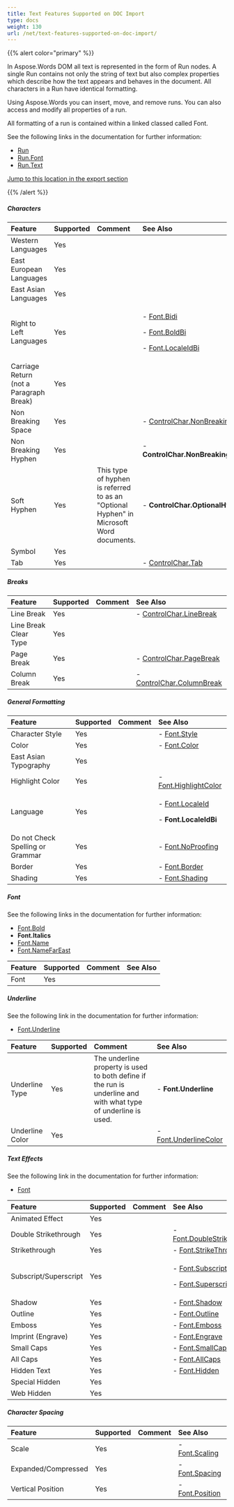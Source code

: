 ```yaml
---
title: Text Features Supported on DOC Import
type: docs
weight: 130
url: /net/text-features-supported-on-doc-import/
---
```


{{% alert color="primary" %}} 

In Aspose.Words DOM all text is represented in the form of Run nodes. A single Run contains not only the string of text but also complex properties which describe how the text appears and behaves in the document. All characters in a Run have identical formatting.

Using Aspose.Words you can insert, move, and remove runs. You can also access and modify all properties of a run.

All formatting of a run is contained within a linked classed called Font.

See the following links in the documentation for further information:

- [Run](https://apireference.aspose.com/words/net/aspose.words/Run)
- [Run.Font](https://apireference.aspose.com/words/net/aspose.words/inline/properties/font)
- [Run.Text](https://apireference.aspose.com/words/net/aspose.words/inline/properties/text)

[Jump to this location in the export section](/words/net/text-features-supported-on-doc-export/)

{{% /alert %}} 

##### **Characters**

|**Feature**|**Supported**|**Comment**|**See Also**|
| :- | :- | :- | :- |
|Western Languages |Yes | | |
|East European Languages |Yes | | |
|East Asian Languages |Yes | | |
|Right to Left Languages |Yes | |<p>- [Font.Bidi](https://apireference.aspose.com/words/net/aspose.words/font/properties/bidi) </p><p>- [Font.BoldBi](https://apireference.aspose.com/words/net/aspose.words/font/properties/boldbidi) </p><p>- [Font.LocaleIdBi](https://apireference.aspose.com/words/net/aspose.words/font/properties/localeidbi)</p>|
|Carriage Return (not a Paragraph Break) |Yes | | |
|Non Breaking Space |Yes | |- [ControlChar.NonBreakingSpace](https://apireference.aspose.com/words/net/aspose.words/ControlChar)|
|Non Breaking Hyphen |Yes | |- **ControlChar.NonBreakingHyphen**|
|Soft Hyphen |Yes |This type of hyphen is referred to as an "Optional Hyphen" in Microsoft Word documents. |- **ControlChar.OptionalHyphen**|
|Symbol |Yes | | |
|Tab |Yes | |- [ControlChar.Tab](https://apireference.aspose.com/words/net/aspose.words/ControlChar)|

##### **Breaks**

|**Feature**|**Supported**|**Comment**|**See Also**|
| :- | :- | :- | :- |
|Line Break |Yes | |- [ControlChar.LineBreak](https://apireference.aspose.com/words/net/aspose.words/ControlChar)|
|Line Break Clear Type |Yes | | |
|Page Break |Yes | |- [ControlChar.PageBreak](https://apireference.aspose.com/words/net/aspose.words/ControlChar)|
|Column Break |Yes | |- [ControlChar.ColumnBreak](https://apireference.aspose.com/words/net/aspose.words/ControlChar)|

##### **General Formatting**

|**Feature**|**Supported**|**Comment**|**See Also**|
| :- | :- | :- | :- |
|Character Style |Yes | |- [Font.Style](https://apireference.aspose.com/words/net/aspose.words/font)|
|Color |Yes | |- [Font.Color](https://apireference.aspose.com/words/net/aspose.words/font)|
|East Asian Typography |Yes | | |
|Highlight Color |Yes | |- [Font.HighlightColor](https://apireference.aspose.com/words/net/aspose.words/font)|
|Language |Yes | |<p>- [Font.LocaleId](https://apireference.aspose.com/words/net/aspose.words/font) </p><p>- **Font.LocaleIdBi**</p>|
|Do not Check Spelling or Grammar |Yes | |- [Font.NoProofing](https://apireference.aspose.com/words/net/aspose.words/font)|
|Border |Yes | |- [Font.Border](https://apireference.aspose.com/words/net/aspose.words/font)|
|Shading |Yes | |- [Font.Shading](https://apireference.aspose.com/words/net/aspose.words/font)|

##### **Font**

See the following links in the documentation for further information:

- [Font.Bold](https://apireference.aspose.com/words/net/aspose.words/font)
- **Font.Italics**
- [Font.Name](https://apireference.aspose.com/words/net/aspose.words/font)
- [Font.NameFarEast](https://apireference.aspose.com/words/net/aspose.words/font)

|**Feature**|**Supported**|**Comment**|**See Also**|
| :- | :- | :- | :- |
|Font |Yes | | |

##### **Underline**

See the following link in the documentation for further information:

- [Font.Underline](https://apireference.aspose.com/words/net/aspose.words/font)

|**Feature**|**Supported**|**Comment**|**See Also**|
| :- | :- | :- | :- |
|Underline Type |Yes |The underline property is used to both define if the run is underline and with what type of underline is used. |- **Font.Underline**|
|Underline Color |Yes | |- [Font.UnderlineColor](https://apireference.aspose.com/words/net/aspose.words/font/properties/UnderlineColor)|

##### **Text Effects**

See the following link in the documentation for further information:

- [Font](https://apireference.aspose.com/words/net/aspose.words/font)

|**Feature**|**Supported**|**Comment**|**See Also**|
| :- | :- | :- | :- |
|Animated Effect |Yes | | |
|Double Strikethrough |Yes | |- [Font.DoubleStrikeThrough](https://apireference.aspose.com/words/net/aspose.words/font/properties/DoubleStrikeThrough)|
|Strikethrough |Yes | |- [Font.StrikeThrough](https://apireference.aspose.com/words/net/aspose.words/font/properties/StrikeThrough)|
|Subscript/Superscript |Yes | |<p>- [Font.Subscript](https://apireference.aspose.com/words/net/aspose.words/font/properties/Subscript) </p><p>- [Font.Superscript](https://apireference.aspose.com/words/net/aspose.words/font/properties/Superscript)</p>|
|Shadow |Yes | |- [Font.Shadow](https://apireference.aspose.com/words/net/aspose.words/font/properties/Shadow)|
|Outline |Yes | |- [Font.Outline](https://apireference.aspose.com/words/net/aspose.words/font/properties/Outline)|
|Emboss |Yes | |- [Font.Emboss](https://apireference.aspose.com/words/net/aspose.words/font/properties/Emboss)|
|Imprint (Engrave) |Yes | |- [Font.Engrave](https://apireference.aspose.com/words/net/aspose.words/font/properties/Engrave)|
|Small Caps |Yes | |- [Font.SmallCaps](https://apireference.aspose.com/words/net/aspose.words/font/properties/SmallCaps)|
|All Caps |Yes | |- [Font.AllCaps](https://apireference.aspose.com/words/net/aspose.words/font/properties/AllCaps)|
|Hidden Text |Yes | |- [Font.Hidden](https://apireference.aspose.com/words/net/aspose.words/font/properties/Hidden)|
|Special Hidden |Yes | | |
|Web Hidden |Yes | | |

##### **Character Spacing**

|**Feature**|**Supported**|**Comment**|**See Also**|
| :- | :- | :- | :- |
|Scale |Yes | |- [Font.Scaling](https://apireference.aspose.com/words/net/aspose.words/font/properties/Scaling)|
|Expanded/Compressed |Yes | |- [Font.Spacing](https://apireference.aspose.com/words/net/aspose.words/font/properties/Spacing)|
|Vertical Position |Yes | |- [Font.Position](https://apireference.aspose.com/words/net/aspose.words/font/properties/Position)|

